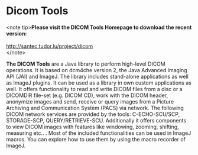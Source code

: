 # Dicom Tools

\<note tip\>**Please visit the DICOM Tools Homepage to download the
recent version:**\
\
<http://santec.tudor.lu/project/dicom>\
\</note\>

**The DICOM Tools** are a Java library to perform high-level DICOM
operations. It is based on dcm4che version 2, the Java Advanced Imaging
API (JAI) and ImageJ. The library includes stand-alone applications as
well as ImageJ plugins. It can be used as a library in own custom
applications as well. It offers functionality to read and write DICOM
files from a disc or a DICOMDIR file-set (e.g. DICOM CD), work with the
DICOM header, anonymize images and send, receive or query images from a
Picture Archiving and Communication System (PACS) via network. The
following DICOM network services are provided by the tools:
C-ECHO-SCU/SCP, STORAGE-SCP, QUERY/RETRIEVE-SCU. Additionally it offers
components to view DICOM images with features like windowing, zooming,
shifting, measuring etc.. . Most of the included functionalities can be
used in ImageJ macros. You can explore how to use them by using the
macro recorder of ImageJ.

